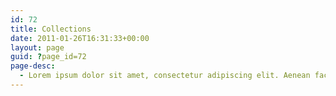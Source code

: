 ```yaml
---
id: 72
title: Collections
date: 2011-01-26T16:31:33+00:00
layout: page
guid: ?page_id=72
page-desc:
  - Lorem ipsum dolor sit amet, consectetur adipiscing elit. Aenean facilisis
---
```

